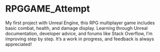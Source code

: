 # RPGGAME_Attempt
My first project with Unreal Engine, this RPG multiplayer game includes basic combat, health, and damage display. Learning through Unreal documentation, developer advice, and forums like Stack Overflow, I’m improving step by step. It’s a work in progress, and feedback is always appreciated!
